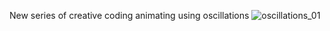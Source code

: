 New series of creative coding animating using oscillations
![oscillations_01](https://user-images.githubusercontent.com/52795655/208373070-c11fe2c8-4939-499e-a058-9a6c89c60557.PNG)
